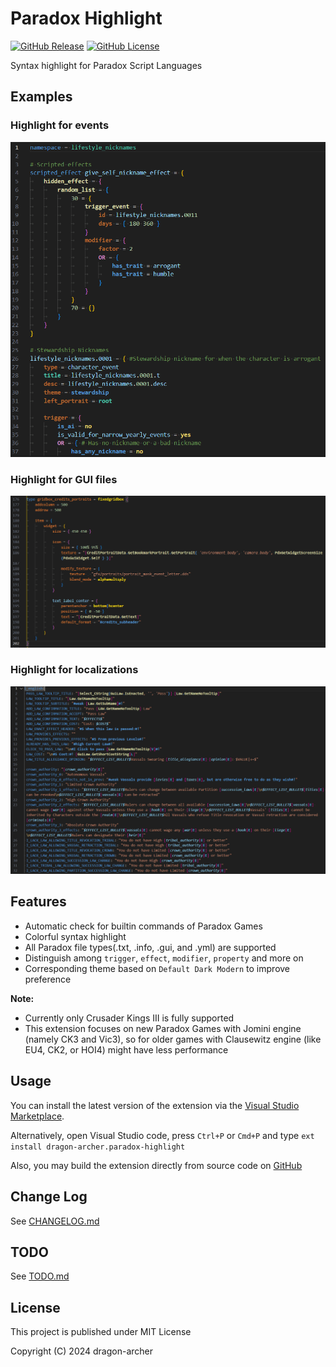 # Paradox Highlight

[![GitHub Release](https://img.shields.io/github/v/release/dragon-archer/paradox-highlight)](https://github.com/dragon-archer/paradox-highlight/releases/latest)
[![GitHub License](https://img.shields.io/github/license/dragon-archer/paradox-highlight)](https://github.com/dragon-archer/paradox-highlight/blob/main/LICENSE)

Syntax highlight for Paradox Script Languages

## Examples

### Highlight for events

![Event Highligh](docs/images/screenshot-event.png)

### Highlight for GUI files

![GUI Highligh](docs/images/screenshot-gui.png)

### Highlight for localizations

![Localization Highligh](docs/images/screenshot-localization.png)

## Features

- Automatic check for builtin commands of Paradox Games
- Colorful syntax highlight
- All Paradox file types(.txt, .info, .gui, and .yml) are supported
- Distinguish among `trigger`, `effect`, `modifier`, `property` and more on
- Corresponding theme based on `Default Dark Modern` to improve preference

**Note:**

- Currently only Crusader Kings III is fully supported
- This extension focuses on new Paradox Games with Jomini engine (namely CK3 and Vic3), so for older games with Clausewitz engine (like EU4, CK2, or HOI4) might have less performance

## Usage

You can install the latest version of the extension via the [Visual Studio Marketplace](https://marketplace.visualstudio.com/items?itemName=dragon-archer.paradox-highlight).

Alternatively, open Visual Studio code, press `Ctrl+P` or `Cmd+P` and type `ext install dragon-archer.paradox-highlight`

Also, you may build the extension directly from source code on [GitHub](https://github.com/dragon-archer/paradox-highlight)

## Change Log

See [CHANGELOG.md](CHANGELOG.md)

## TODO

See [TODO.md](TODO.md)

## License

This project is published under MIT License

Copyright (C) 2024 dragon-archer
